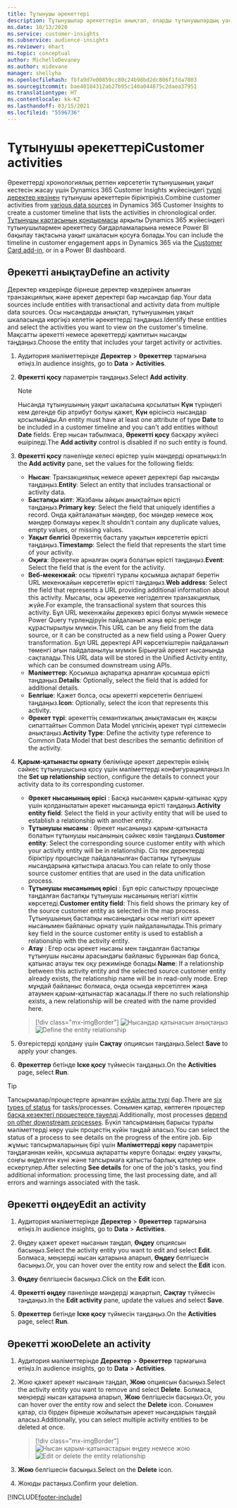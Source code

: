 ```yaml
---
title: Тұтынушы әрекеттері
description: Тұтынушылар әрекеттерін анықтап, оларды тұтынушылардың уақыт кестесінде қарап шығыңыз.
ms.date: 10/13/2020
ms.service: customer-insights
ms.subservice: audience-insights
ms.reviewer: mhart
ms.topic: conceptual
author: MichelleDevaney
ms.author: midevane
manager: shellyha
ms.openlocfilehash: fbfa9d7e00859cc80c24b98bd2dc806f1fda7803
ms.sourcegitcommit: bae40184312ab27b95c140a044875c2daea37951
ms.translationtype: HT
ms.contentlocale: kk-KZ
ms.lasthandoff: 03/15/2021
ms.locfileid: "5596736"
---
```

# <a name="customer-activities"></a><span data-ttu-id="123dd-103">Тұтынушы әрекеттері</span><span class="sxs-lookup"><span data-stu-id="123dd-103">Customer activities</span></span>

<span data-ttu-id="123dd-104">Әрекеттерді хронологиялық ретпен көрсететін тұтынушының уақыт кестесін жасау үшін Dynamics 365 Customer Insights жүйесіндегі [түрлі деректер көзінен](data-sources.md) тұтынушы әрекеттерін біріктіріңіз.</span><span class="sxs-lookup"><span data-stu-id="123dd-104">Combine customer activities from [various data sources](data-sources.md) in Dynamics 365 Customer Insights to create a customer timeline that lists the activities in chronological order.</span></span> <span data-ttu-id="123dd-105">[Тұтынушы картасының қондырмасы](customer-card-add-in.md) арқылы Dynamics 365 жүйесіндегі тұтынушылармен әрекеттесу бағдарламаларына немесе Power BI бақылау тақтасына уақыт шкаласын қосуға болады.</span><span class="sxs-lookup"><span data-stu-id="123dd-105">You can include the timeline in customer engagement apps in Dynamics 365 via the [Customer Card add-in](customer-card-add-in.md), or in a Power BI dashboard.</span></span>

## <a name="define-an-activity"></a><span data-ttu-id="123dd-106">Әрекетті анықтау</span><span class="sxs-lookup"><span data-stu-id="123dd-106">Define an activity</span></span>

<span data-ttu-id="123dd-107">Деректер көздерінде бірнеше деректер көздерінен алынған транзакциялық және әрекет деректері бар нысандар бар.</span><span class="sxs-lookup"><span data-stu-id="123dd-107">Your data sources include entities with transactional and activity data from multiple data sources.</span></span> <span data-ttu-id="123dd-108">Осы нысандарды анықтап, тұтынушының уақыт шкаласында көргіңіз келетін әрекеттерді таңдаңыз.</span><span class="sxs-lookup"><span data-stu-id="123dd-108">Identify these entities and select the activities you want to view on the customer's timeline.</span></span> <span data-ttu-id="123dd-109">Мақсатты әрекетті немесе әрекеттерді қамтитын нысанды таңдаңыз.</span><span class="sxs-lookup"><span data-stu-id="123dd-109">Choose the entity that includes your target activity or activities.</span></span>

1. <span data-ttu-id="123dd-110">Аудитория мәліметтерінде **Деректер** > **Әрекеттер** тармағына өтіңіз.</span><span class="sxs-lookup"><span data-stu-id="123dd-110">In audience insights, go to **Data** > **Activities**.</span></span>

1. <span data-ttu-id="123dd-111">**Әрекетті қосу** параметрін таңдаңыз.</span><span class="sxs-lookup"><span data-stu-id="123dd-111">Select **Add activity**.</span></span>

   > [!NOTE]
   > <span data-ttu-id="123dd-112">Нысанда тұтынушының уақыт шкаласына қосылатын **Күн** түріндегі кем дегенде бір атрибут болуы қажет, **Күн** өрісінсіз нысандар қосылмайды.</span><span class="sxs-lookup"><span data-stu-id="123dd-112">An entity must have at least one attribute of type **Date** to be included in a customer timeline and you can't add entities without **Date** fields.</span></span> <span data-ttu-id="123dd-113">Егер нысан табылмаса, **Әрекетті қосу** басқару жүйесі өшіріледі.</span><span class="sxs-lookup"><span data-stu-id="123dd-113">The **Add activity** control is disabled if no such entity is found.</span></span>

1. <span data-ttu-id="123dd-114">**Әрекетті қосу** панелінде келесі өрістер үшін мәндерді орнатыңыз:</span><span class="sxs-lookup"><span data-stu-id="123dd-114">In the **Add activity** pane, set the values for the following fields:</span></span>

   - <span data-ttu-id="123dd-115">**Нысан**: Транзакциялық немесе әрекет деректері бар нысанды таңдаңыз.</span><span class="sxs-lookup"><span data-stu-id="123dd-115">**Entity**: Select an entity that includes transactional or activity data.</span></span>
   - <span data-ttu-id="123dd-116">**Бастапқы кілт**: Жазбаны айқын анықтайтын өрісті таңдаңыз.</span><span class="sxs-lookup"><span data-stu-id="123dd-116">**Primary key**: Select the field that uniquely identifies a record.</span></span> <span data-ttu-id="123dd-117">Онда қайталанатын мәндер, бос мәндер немесе жоқ мәндер болмауы керек.</span><span class="sxs-lookup"><span data-stu-id="123dd-117">It shouldn't contain any duplicate values, empty values, or missing values.</span></span>
   - <span data-ttu-id="123dd-118">**Уақыт белгісі**  Әрекеттің басталу уақытын көрсететін өрісті таңдаңыз.</span><span class="sxs-lookup"><span data-stu-id="123dd-118">**Timestamp**: Select the field that represents the start time of your activity.</span></span>
   - <span data-ttu-id="123dd-119">**Оқиға**: Әрекетке арналған оқиға болатын өрісті таңдаңыз.</span><span class="sxs-lookup"><span data-stu-id="123dd-119">**Event**: Select the field that is the event for the activity.</span></span>
   - <span data-ttu-id="123dd-120">**Веб-мекенжай**: осы тіркелгі туралы қосымша ақпарат беретін URL мекенжайын көрсететін өрісті таңдаңыз.</span><span class="sxs-lookup"><span data-stu-id="123dd-120">**Web address**: Select the field that represents a URL providing additional information about this activity.</span></span> <span data-ttu-id="123dd-121">Мысалы, осы әрекетке негізделген транзакциялық жүйе.</span><span class="sxs-lookup"><span data-stu-id="123dd-121">For example, the transactional system that sources this activity.</span></span> <span data-ttu-id="123dd-122">Бұл URL мекенжайы дереккөз өрісі болуы мүмкін немесе Power Query түрлендіруін пайдаланып жаңа өріс ретінде құрастырылуы мүмкін.</span><span class="sxs-lookup"><span data-stu-id="123dd-122">This URL can be any field from the data source, or it can be constructed as a new field using a Power Query transformation.</span></span> <span data-ttu-id="123dd-123">Бұл URL деректері API көрсеткіштерін пайдаланып төменгі ағын пайдаланылуы мүмкін Бірыңғай әрекет нысанында сақталады.</span><span class="sxs-lookup"><span data-stu-id="123dd-123">This URL data will be stored in the Unified Activity entity, which can be consumed downstream using APIs.</span></span>
   - <span data-ttu-id="123dd-124">**Мәліметтер**: Қосымша ақпаратқа арналған қосымша өрісті таңдаңыз.</span><span class="sxs-lookup"><span data-stu-id="123dd-124">**Details**: Optionally, select the field that is added for additional details.</span></span>
   - <span data-ttu-id="123dd-125">**Белгіше**: Қажет болса, осы әрекетті көрсететін белгішені таңдаңыз.</span><span class="sxs-lookup"><span data-stu-id="123dd-125">**Icon**: Optionally, select the icon that represents this activity.</span></span>
   - <span data-ttu-id="123dd-126">**Әрекет түрі**: әрекеттің семантикалық анықтамасын ең жақсы сипаттайтын Common Data Model үлгісінің әрекет түрі сілтемесін анықтаңыз.</span><span class="sxs-lookup"><span data-stu-id="123dd-126">**Activity Type**: Define the activity type reference to Common Data Model that best describes the semantic definition of the activity.</span></span>

1. <span data-ttu-id="123dd-127">**Қарым-қатынасты орнату** бөлімінде әрекет деректерін өзінің сәйкес тұтынушысына қосу үшін мәліметтерді конфигурациялаңыз.</span><span class="sxs-lookup"><span data-stu-id="123dd-127">In the **Set up relationship** section, configure the details to connect your activity data to its corresponding customer.</span></span>

    - <span data-ttu-id="123dd-128">**Әрекет нысанының өрісі** : Басқа нысанмен қарым-қатынас құру үшін қолданылатын әрекет нысанында өрісті таңдаңыз.</span><span class="sxs-lookup"><span data-stu-id="123dd-128">**Activity entity field**: Select the field in your activity entity that will be used to establish a relationship with another entity.</span></span>
    - <span data-ttu-id="123dd-129">**Тұтынушы нысаны** : Әрекет нысаныңыз қарым-қатынаста болатын тұтынушы нысанының сәйкес көзін таңдаңыз.</span><span class="sxs-lookup"><span data-stu-id="123dd-129">**Customer entity**: Select the corresponding source customer entity with which your activity entity will be in relationship.</span></span> <span data-ttu-id="123dd-130">Сіз тек деректерді біріктіру процесінде пайдаланылған бастапқы тұтынушы нысандарына қатыстыра аласыз.</span><span class="sxs-lookup"><span data-stu-id="123dd-130">You can relate to only those source customer entities that are used in the data unification process.</span></span>
    - <span data-ttu-id="123dd-131">**Тұтынушы нысанының өрісі** : Бұл өріс салыстыру процесінде таңдалған бастапқы тұтынушы нысанының негізгі кілтін көрсетеді.</span><span class="sxs-lookup"><span data-stu-id="123dd-131">**Customer entity field**: This field shows the primary key of the source customer entity as selected in the map process.</span></span> <span data-ttu-id="123dd-132">Тұтынушының бастапқы нысанындағы осы негізгі кілт әрекет нысанымен байланыс орнату үшін пайдаланылады.</span><span class="sxs-lookup"><span data-stu-id="123dd-132">This primary key field in the source customer entity is used to establish a relationship with the activity entity.</span></span>
    - <span data-ttu-id="123dd-133">**Атау** : Егер осы әрекет нысаны мен таңдалған бастапқы тұтынушы нысаны арасындағы байланыс бұрыннан бар болса, қатынас атауы тек оқу режимінде болады.</span><span class="sxs-lookup"><span data-stu-id="123dd-133">**Name**: If a relationship between this activity entity and the selected source customer entity already exists, the relationship name will be in read-only mode.</span></span> <span data-ttu-id="123dd-134">Егер мұндай байланыс болмаса, онда осында көрсетілген жаңа атаумен қарым-қатынастар жасалады.</span><span class="sxs-lookup"><span data-stu-id="123dd-134">If there no such relationship exists, a new relationship will be created with the name provided here.</span></span>
   
   > [!div class="mx-imgBorder"]
   > <span data-ttu-id="123dd-135">![Нысандар қатынасын анықтаңыз](media/activities-entities-define.png "Нысан қатынасын анықтаңыз")</span><span class="sxs-lookup"><span data-stu-id="123dd-135">![Define the entity relationship](media/activities-entities-define.png "Define the entity relationship")</span></span>

1. <span data-ttu-id="123dd-136">Өзгерістерді қолдану үшін **Сақтау** опциясын таңдаңыз.</span><span class="sxs-lookup"><span data-stu-id="123dd-136">Select **Save** to apply your changes.</span></span>

1. <span data-ttu-id="123dd-137">**Әрекеттер** бетінде **Іске қосу** түймесін таңдаңыз.</span><span class="sxs-lookup"><span data-stu-id="123dd-137">On the **Activities** page, select **Run**.</span></span>

> [!TIP]
> <span data-ttu-id="123dd-138">Тапсырмалар/процестерге арналған [күйдің алты түрі](system.md#status-types) бар.</span><span class="sxs-lookup"><span data-stu-id="123dd-138">There are [six types of status](system.md#status-types) for tasks/processes.</span></span> <span data-ttu-id="123dd-139">Сонымен қатар, көптеген процестер [басқа кезектегі процестерге тәуелді](system.md#refresh-policies).</span><span class="sxs-lookup"><span data-stu-id="123dd-139">Additionally, most processes [depend on other downstream processes](system.md#refresh-policies).</span></span> <span data-ttu-id="123dd-140">Бүкіл тапсырманың барысы туралы мәліметтерді көру үшін процестің күйін таңдай аласыз.</span><span class="sxs-lookup"><span data-stu-id="123dd-140">You can select the status of a process to see details on the progress of the entire job.</span></span> <span data-ttu-id="123dd-141">Бір жұмыс тапсырмаларының бірі үшін **Мәліметтерді көру** параметрін таңдағаннан кейін, қосымша ақпаратты көруге болады: өңдеу уақыты, соңғы өңделген күні және тапсырмаға қатысты барлық қателер мен ескертулер.</span><span class="sxs-lookup"><span data-stu-id="123dd-141">After selecting **See details** for one of the job's tasks, you find additional information: processing time, the last processing date, and all errors and warnings associated with the task.</span></span>

## <a name="edit-an-activity"></a><span data-ttu-id="123dd-142">Әрекетті өңдеу</span><span class="sxs-lookup"><span data-stu-id="123dd-142">Edit an activity</span></span>

1. <span data-ttu-id="123dd-143">Аудитория мәліметтерінде **Деректер** > **Әрекеттер** тармағына өтіңіз.</span><span class="sxs-lookup"><span data-stu-id="123dd-143">In audience insights, go to **Data** > **Activities**.</span></span>

2. <span data-ttu-id="123dd-144">Өңдеу қажет әрекет нысанын таңдап, **Өңдеу** опциясын басыңыз.</span><span class="sxs-lookup"><span data-stu-id="123dd-144">Select the activity entity you want to edit and select **Edit**.</span></span> <span data-ttu-id="123dd-145">Болмаса, меңзерді нысан қатарына апарып, **Өңдеу** белгішесін басыңыз.</span><span class="sxs-lookup"><span data-stu-id="123dd-145">Or, you can hover over the entity row and select the **Edit** icon.</span></span>

3. <span data-ttu-id="123dd-146">**Өңдеу** белгішесін басыңыз.</span><span class="sxs-lookup"><span data-stu-id="123dd-146">Click on the **Edit** icon.</span></span>

4. <span data-ttu-id="123dd-147">**Әрекетті өңдеу** панелінде мәндерді жаңартып, **Сақтау** түймесін таңдаңыз.</span><span class="sxs-lookup"><span data-stu-id="123dd-147">In the **Edit activity** pane, update the values and select **Save**.</span></span>

5. <span data-ttu-id="123dd-148">**Әрекеттер** бетінде **Іске қосу** түймесін таңдаңыз.</span><span class="sxs-lookup"><span data-stu-id="123dd-148">On the **Activities** page, select **Run**.</span></span>

## <a name="delete-an-activity"></a><span data-ttu-id="123dd-149">Әрекетті жою</span><span class="sxs-lookup"><span data-stu-id="123dd-149">Delete an activity</span></span>

1. <span data-ttu-id="123dd-150">Аудитория мәліметтерінде **Деректер** > **Әрекеттер** тармағына өтіңіз.</span><span class="sxs-lookup"><span data-stu-id="123dd-150">In audience insights, go to **Data** > **Activities**.</span></span>

2. <span data-ttu-id="123dd-151">Жою қажет әрекет нысанын таңдап, **Жою** опциясын басыңыз.</span><span class="sxs-lookup"><span data-stu-id="123dd-151">Select the activity entity you want to remove and select **Delete**.</span></span> <span data-ttu-id="123dd-152">Болмаса, меңзерді нысан қатарына апарып, **Жою** белгішесін басыңыз.</span><span class="sxs-lookup"><span data-stu-id="123dd-152">Or, you can hover over the entity row and select the **Delete** icon.</span></span> <span data-ttu-id="123dd-153">Сонымен қатар, сіз бірден бірнеше жойылатын әрекет нысандарын таңдай аласыз.</span><span class="sxs-lookup"><span data-stu-id="123dd-153">Additionally, you can select multiple activity entities to be deleted at once.</span></span>
   > [!div class="mx-imgBorder"]
   > <span data-ttu-id="123dd-154">![Нысан қарым-қатынастарын өңдеу немесе жою](media/activities-entities-edit-delete.png "Нысан қарым-қатынастарын өңдеу немесе жою")</span><span class="sxs-lookup"><span data-stu-id="123dd-154">![Edit or delete the entity relationship](media/activities-entities-edit-delete.png "Edit or delete the entity relationship")</span></span>

3. <span data-ttu-id="123dd-155">**Жою** белгішесін басыңыз.</span><span class="sxs-lookup"><span data-stu-id="123dd-155">Select on the **Delete** icon.</span></span>

4. <span data-ttu-id="123dd-156">Жоюды растаңыз.</span><span class="sxs-lookup"><span data-stu-id="123dd-156">Confirm your deletion.</span></span>


[!INCLUDE[footer-include](../includes/footer-banner.md)]